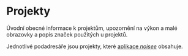 # Projekty
Úvodní obecné informace k projektům, upozornění na výkon a malé obrazovky a popis značek použitých u projektů.

Jednotlivé podadresáře jsou projekty, které [aplikace _noisee_](https://webapps.mciesla.cz/noisee) obsahuje.
